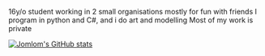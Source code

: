 16y/o student working in 2 small organisations mostly for fun with friends
I program in python and C#, and i do art and modelling
Most of my work is private 

[![Jomlom's GitHub stats](https://github-readme-stats.vercel.app/api?username=Jomlom&count_private=true&theme=dark)](https://github.com/anuraghazra/github-readme-stats)
